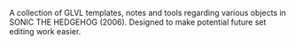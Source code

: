 A collection of GLVL templates, notes and tools regarding various objects in SONIC THE HEDGEHOG (2006). Designed to make potential future set editing work easier.
